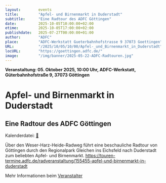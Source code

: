 ```yaml
---
layout:        events
title:         "Apfel- und Birnenmarkt in Duderstadt"
subtitle:      "Eine Radtour des ADFC Göttingen"
date:          2025-10-05T10:00:00+02:00
etime:         2025-10-05T17:00:00+02:00
publishdate:   2025-07-27T00:00:00+01:00
author:        "ADFC"
place:         "ADFC-Werkstatt Gueterbahnhofstrasse 9 37073 Goettingen"
URL:           "/2025/10/05/10/00/Apfel-_und_Birnenmarkt_in_Duderstadt"
locURL:        "https://goettingen.adfc.de/"
image:         "/img/banner/2025-05-22-ADFC-Radtouren.jpg"
---
```


**Veranstaltung: 05. Oktober 2025, 10:00 Uhr, ADFC-Werkstatt, Güterbahnhofstraße 9, 37073 Göttingen**

Apfel- und Birnenmarkt in Duderstadt
===========

Eine Radtour des ADFC Göttingen
-----------


Kalenderdatei: [📆](/ics/2025-10-05_10-00_apfel-_und_birnenmarkt_in_duderstadt.ics)

Über den Weser-Harz-Heide-Radweg führt eine beschauliche Radtour von Göttingen durch den Regionalpark Gleichen ins Eichsfeld nach Duderstadt zum beliebten Apfel- und Birnenmarkt.
https://touren-termine.adfc.de/radveranstaltung/155455-apfel-und-birnenmarkt-in-duderstadt

Mehr Informationen beim [Veranstalter](https://goettingen.adfc.de/)
